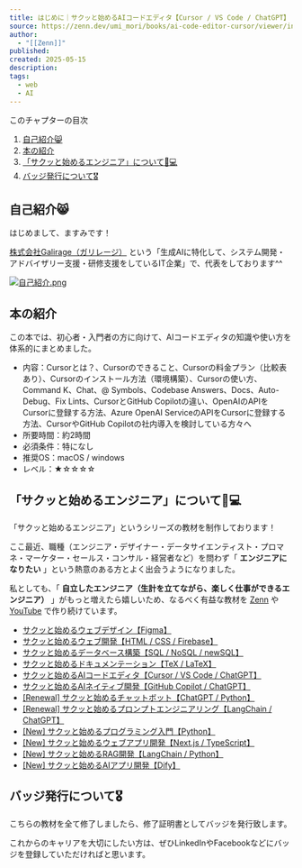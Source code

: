 ```yaml
---
title: はじめに｜サクッと始めるAIコードエディタ【Cursor / VS Code / ChatGPT】
source: https://zenn.dev/umi_mori/books/ai-code-editor-cursor/viewer/intro
author:
  - "[[Zenn]]"
published: 
created: 2025-05-15
description: 
tags:
  - web
  - AI
---
```

このチャプターの目次

1. [自己紹介😸](https://zenn.dev/umi_mori/books/ai-code-editor-cursor/viewer/#%E8%87%AA%E5%B7%B1%E7%B4%B9%E4%BB%8B%F0%9F%98%B8)
2. [本の紹介](https://zenn.dev/umi_mori/books/ai-code-editor-cursor/viewer/#%E6%9C%AC%E3%81%AE%E7%B4%B9%E4%BB%8B)
3. [「サクッと始めるエンジニア」について👨💻](https://zenn.dev/umi_mori/books/ai-code-editor-cursor/viewer/#%E3%80%8C%E3%82%B5%E3%82%AF%E3%83%83%E3%81%A8%E5%A7%8B%E3%82%81%E3%82%8B%E3%82%A8%E3%83%B3%E3%82%B8%E3%83%8B%E3%82%A2%E3%80%8D%E3%81%AB%E3%81%A4%E3%81%84%E3%81%A6%F0%9F%91%A8%E2%80%8D%F0%9F%92%BB)
4. [バッジ発行について🎖](https://zenn.dev/umi_mori/books/ai-code-editor-cursor/viewer/#%E3%83%90%E3%83%83%E3%82%B8%E7%99%BA%E8%A1%8C%E3%81%AB%E3%81%A4%E3%81%84%E3%81%A6%F0%9F%8E%96)

## 自己紹介😸

はじめまして、ますみです！

[株式会社Galirage（ガリレージ）](https://galirage.com/) という「生成AIに特化して、システム開発・アドバイザリー支援・研修支援をしているIT企業」で、代表をしております^^

[![自己紹介.png](https://res.cloudinary.com/zenn/image/fetch/s--9tzCxv3U--/c_limit%2Cf_auto%2Cfl_progressive%2Cq_auto%2Cw_1200/https://storage.googleapis.com/zenn-contents/images/intro/introduction_banner.png)](https://bit.ly/banner_intro_masumi_creator_zenn)

## 本の紹介

この本では、初心者・入門者の方に向けて、AIコードエディタの知識や使い方を体系的にまとめました。

- 内容：Cursorとは？、Cursorのできること、Cursorの料金プラン（比較表あり）、Cursorのインストール方法（環境構築）、Cursorの使い方、Command K、Chat、@ Symbols、Codebase Answers、Docs、Auto-Debug、Fix Lints、CursorとGitHub Copilotの違い、OpenAIのAPIをCursorに登録する方法、Azure OpenAI ServiceのAPIをCursorに登録する方法、CursorやGitHub Copilotの社内導入を検討している方々へ
- 所要時間：約2時間
- 必須条件：特になし
- 推奨OS：macOS / windows
- レベル：★☆☆☆☆

## 「サクッと始めるエンジニア」について👨💻

「サクッと始めるエンジニア」というシリーズの教材を制作しております！

ここ最近、職種（エンジニア・デザイナー・データサイエンティスト・プロマネ・マーケター・セールス・コンサル・経営者など）を問わず「 **エンジニアになりたい** 」という熱意のある方とよく出会うようになりました。

私としても、「 **自立したエンジニア（生計を立てながら、楽しく仕事ができるエンジニア）** 」がもっと増えたら嬉しいため、なるべく有益な教材を [Zenn](https://zenn.dev/umi_mori) や [YouTube](https://youtube.com/@masumi_engineer) で作り続けています。

- [サクッと始めるウェブデザイン【Figma】](https://zenn.dev/umi_mori/books/d1ea181264ebb3)
- [サクッと始めるウェブ開発【HTML / CSS / Firebase】](https://zenn.dev/umi_mori/books/1f8ec725ae4b90)
- [サクッと始めるデータベース構築【SQL / NoSQL / newSQL】](https://zenn.dev/umi_mori/books/331c0c9ef9e5f0)
- [サクッと始めるドキュメンテーション【TeX / LaTeX】](https://zenn.dev/umi_mori/books/72d30926afbc24)
- [サクッと始めるAIコードエディタ【Cursor / VS Code / ChatGPT】](https://zenn.dev/umi_mori/books/ai-code-editor-cursor)
- [サクッと始めるAIネイティブ開発【GitHub Copilot / ChatGPT】](https://zenn.dev/umi_mori/books/ai-native-programming)
- [\[Renewal\] サクッと始めるチャットボット【ChatGPT / Python】](https://zenn.dev/umi_mori/books/chatbot-chatgpt)
- [\[Renewal\] サクッと始めるプロンプトエンジニアリング【LangChain / ChatGPT】](https://zenn.dev/umi_mori/books/prompt-engineer)
- [\[New\] サクッと始めるプログラミング入門【Python】](https://zenn.dev/umi_mori/books/programming-python)
- [\[New\] サクッと始めるウェブアプリ開発【Next.js / TypeScript】](https://zenn.dev/umi_mori/books/next-js-typescript)
- [\[New\] サクッと始めるRAG開発【LangChain / Python】](https://zenn.dev/umi_mori/books/llm-rag-langchain-python)
- [\[New\] サクッと始めるAIアプリ開発【Dify】](https://zenn.dev/umi_mori/books/dify-ai-app-develop)

## バッジ発行について🎖

こちらの教材を全て修了しましたら、修了証明書としてバッジを発行致します。

これからのキャリアを大切にしたい方は、ぜひLinkedInやFacebookなどにバッジを登録していただければと思います。